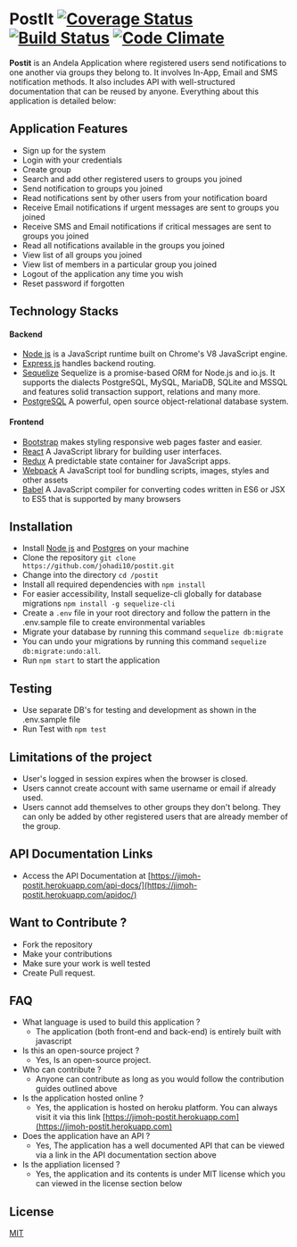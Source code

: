 # PostIt [![Coverage Status](https://coveralls.io/repos/github/johadi10/PostIt/badge.svg?branch=develop)](https://coveralls.io/github/johadi10/PostIt?branch=develop) [![Build Status](https://travis-ci.org/johadi10/PostIt.svg?branch=develop)](https://travis-ci.org/johadi10/PostIt) [![Code Climate](https://codeclimate.com/github/johadi10/PostIt/badges/gpa.svg)](https://codeclimate.com/github/johadi10/PostIt)

**Postit** is an Andela Application where registered users send notifications to one another via groups they belong to. It involves In-App, Email and SMS notification methods. It also includes API with well-structured documentation that can be reused by anyone. Everything about this application is detailed below:
  
## Application Features

* Sign up for the system
* Login with your credentials
* Create group
* Search and add other registered users to groups you joined
* Send notification to groups you joined
* Read notifications sent by other users from your notification board
* Receive Email notifications if urgent messages are sent to groups you joined
* Receive SMS and Email notifications if critical messages are sent to groups you joined
* Read all notifications available in the groups you joined
* View list of all groups you joined
* View list of members in a particular group you joined
* Logout of the application any time you wish
* Reset password if forgotten

## Technology Stacks

#### Backend
- [Node js](https://nodejs.org/en/) is a JavaScript runtime built on Chrome's V8 JavaScript engine.
- [Express js](http://expressjs.com/) handles backend routing.
- [Sequelize](http://docs.sequelizejs.com/) Sequelize is a promise-based ORM for Node.js and io.js. It supports the dialects PostgreSQL, MySQL, MariaDB, SQLite and MSSQL and features solid transaction support, relations and many more.
- [PostgreSQL](https://www.postgresql.org/) A powerful, open source object-relational database system.
#### Frontend
- [Bootstrap](https://getbootstrap.com/) makes styling responsive web pages faster and easier.
- [React](https://facebook.github.io/react/) A JavaScript library for building user interfaces.
- [Redux](http://redux.js.org/) A predictable state container for JavaScript apps.
- [Webpack](https://webpack.js.org/) A JavaScript tool for bundling scripts, images, styles and other assets
- [Babel](https://babeljs.io/) A JavaScript compiler for converting codes written in ES6 or JSX to ES5 that is supported by many browsers

## Installation

-   Install [Node js](https://nodejs.org/en/) and [Postgres](https://www.postgresql.org/) on your machine
-   Clone the repository `git clone https://github.com/johadi10/postit.git`
-   Change into the directory `cd /postit`
-   Install all required dependencies with `npm install`
-   For easier accessibility, Install sequelize-cli globally for database migrations `npm install -g sequelize-cli`
-   Create a `.env` file in your root directory and follow the pattern in the .env.sample file to create environmental variables
-   Migrate your database by running this command `sequelize db:migrate`
-   You can undo your migrations by running this command `sequelize db:migrate:undo:all`.
-   Run `npm start` to start the application

## Testing
-   Use separate DB's for testing and development as shown in the .env.sample file
-   Run Test with `npm test`

## Limitations of the project
  * User's logged in session expires when the browser is closed.
  * Users cannot create account with same username or email if already used.
  * Users cannot add themselves to other groups they don't belong. They can only be added by other registered users that are already member of the group.
  
## API Documentation Links
- Access the API Documentation at [https://jimoh-postit.herokuapp.com/api-docs/](https://jimoh-postit.herokuapp.com/apidoc/)

## Want to Contribute ?
  * Fork the repository
  * Make your contributions
  * Make sure your work is well tested
  * Create Pull request.

## FAQ

* What language is used to build this application ?
  - The application (both front-end and back-end) is entirely built with javascript
* Is this an open-source project ?
  - Yes, Is an open-source project.
* Who can contribute ?
  - Anyone can contribute as long as you would follow the contribution guides outlined above
* Is the application hosted online ?
  - Yes, the application is hosted on heroku platform. You can always visit it via this link [https://jimoh-postit.herokuapp.com](https://jimoh-postit.herokuapp.com)
* Does the application have an API ?
  - Yes, The application has a well documented API that can be viewed via a link in the API documentation section above
* Is the appliation licensed ? 
  - Yes, the application and its contents is under MIT license which  you can viewed in the license section below
  
## License
[MIT](https://github.com/johadi10/PostIt/blob/develop/LICENSE)
